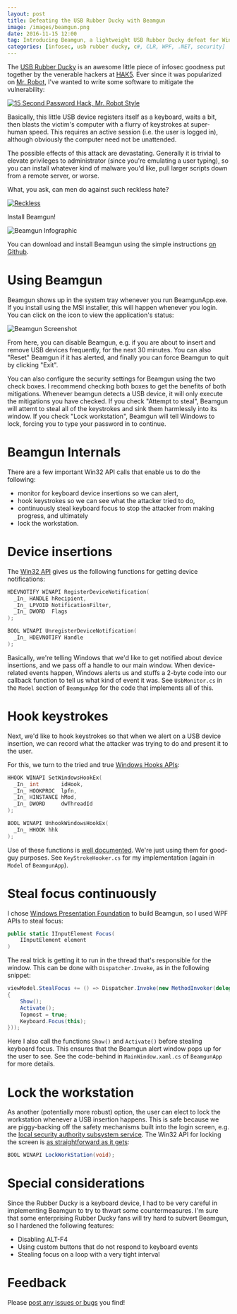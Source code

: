 ```yaml
---
layout: post
title: Defeating the USB Rubber Ducky with Beamgun
image: /images/beamgun.png
date: 2016-11-15 12:00
tag: Introducing Beamgun, a lightweight USB Rubber Ducky defeat for Windows
categories: [infosec, usb rubber ducky, c#, CLR, WPF, .NET, security]
---
```

[1]: https://github.com/JLospinoso/beamgun
[2]: https://github.com/JLospinoso/beamgun/issues
[3]: http://usbrubberducky.com/#!index.md
[4]: https://hak5.org
[5]: http://www.usanetwork.com/mrrobot
[6]: https://msdn.microsoft.com/en-us/library/windows/desktop/aa363431(v=vs.85).aspx
[7]: https://msdn.microsoft.com/en-us/library/windows/desktop/ms644990(v=vs.85).aspx
[8]: http://resources.infosecinstitute.com/keyloggers-how-they-work-and-more/
[9]: https://msdn.microsoft.com/en-us/library/mt149843(v=vs.110).aspx
[10]: https://en.wikipedia.org/wiki/Local_Security_Authority_Subsystem_Service
[11]: https://msdn.microsoft.com/en-us/library/windows/desktop/aa376875(v=vs.85).aspx

The [USB Rubber Ducky][3] is an awesome little piece of infosec goodness put together by the venerable hackers at
[HAK5][4]. Ever since it was popularized on [Mr. Robot][5], I've wanted to write some software to mitigate the
vulnerability:

[![15 Second Password Hack, Mr. Robot Style](http://img.youtube.com/vi/4kX90HzA0FM/0.jpg)](https://www.youtube.com/watch?v=4kX90HzA0FM "15 Second Password Hack, Mr. Robot Style")

Basically, this little USB device registers itself as a keyboard, waits a bit, then
blasts the victim's computer with a flurry of keystrokes at super-human speed. This requires an
active session (i.e. the user is logged in), although obviously the computer need not be unattended.

The possible effects of this attack are devastating. Generally it is trivial to elevate privileges to
administrator (since you're emulating a user typing), so you can install whatever kind of malware
you'd like, pull larger scripts down from a remote server, or worse.

What, you ask, can men do against such reckless hate?

[![Reckless](http://img.youtube.com/vi/t6qQSll7InQ/0.jpg)](https://www.youtube.com/watch?v=t6qQSll7InQ "Reckless")

Install Beamgun!

![Beamgun Infographic](/images/beamgun-readme.PNG)

You can download and install Beamgun using the simple instructions [on Github][1].


Using Beamgun
===

Beamgun shows up in the system tray whenever you run BeamgunApp.exe. If you install using the MSI installer, this will happen whenever you login. You can click on the icon to view the application's status:

![Beamgun Screenshot](/images/beamgun-armed.PNG)

From here, you can disable Beamgun, e.g. if you are about to insert and remove USB devices frequently, for the next 30 minutes. You can also "Reset" Beamgun if it has alerted, and finally you can force Beamgun to quit by clicking "Exit".

You can also configure the security settings for Beamgun using the two check boxes.
I recommend checking both boxes to get the benefits of both mitigations. Whenever
beamgun detects a USB device, it will only execute the mitigations you have checked.
If you check "Attempt to steal", Beamgun will attemt to steal all of the keystrokes and sink them harmlessly into its window.
If you check "Lock workstation", Beamgun will tell Windows to lock, forcing
you to type your password in to continue.

Beamgun Internals
==

There are a few important Win32 API calls that enable us to do the following:

* monitor for keyboard device insertions so we can alert,
* hook keystrokes so we can see what the attacker tried to do,
* continuously steal keyboard focus to stop the attacker from making progress, and ultimately
* lock the workstation.

Device insertions
===

The [Win32 API][6] gives us the following functions for getting device notifications:

```c
HDEVNOTIFY WINAPI RegisterDeviceNotification(
  _In_ HANDLE hRecipient,
  _In_ LPVOID NotificationFilter,
  _In_ DWORD  Flags
);

BOOL WINAPI UnregisterDeviceNotification(
  _In_ HDEVNOTIFY Handle
);
```

Basically, we're telling Windows that we'd like to get notified about device insertions, and we pass off a handle to our main window. When device-related events happen, Windows alerts us and stuffs a 2-byte code into our callback function to tell us what kind of event it was. See `UsbMonitor.cs` in the `Model` section of `BeamgunApp` for the code that implements all of this.

Hook keystrokes
===

Next, we'd like to hook keystrokes so that when we alert on a USB device insertion, we can record what the attacker was trying to do and present it to the user.

For this, we turn to the tried and true [Windows Hooks APIs][7]:

```c
HHOOK WINAPI SetWindowsHookEx(
  _In_ int       idHook,
  _In_ HOOKPROC  lpfn,
  _In_ HINSTANCE hMod,
  _In_ DWORD     dwThreadId
);

BOOL WINAPI UnhookWindowsHookEx(
  _In_ HHOOK hhk
);
```

Use of these functions is [well documented][8]. We're just using them for good-guy purposes. See `KeyStrokeHooker.cs` for my implementation (again in `Model` of `BeamgunApp`).

Steal focus continuously
===

I chose [Windows Presentation Foundation][9] to build Beamgun, so I used WPF APIs to steal focus:

```cs
public static IInputElement Focus(
	IInputElement element
)
```

The real trick is getting it to run in the thread that's responsible for the window. This can be done with `Dispatcher.Invoke`, as in the following snippet:

```cs
viewModel.StealFocus += () => Dispatcher.Invoke(new MethodInvoker(delegate
{
    Show();
    Activate();
    Topmost = true;
    Keyboard.Focus(this);
}));
```

Here I also call the functions `Show()` and `Activate()` before stealing keyboard focus. This ensures that the Beamgun alert window pops up for the user to see.
See the code-behind in `MainWindow.xaml.cs` of `BeamgunApp` for more details.

Lock the workstation
===
As another (potentially more robust) option, the user can elect to lock the workstation whenever a USB insertion happens. This is safe because we are piggy-backing off the safety mechanisms built into the login screen, e.g. the [local security authority subsystem service][10]. The Win32 API for locking the screen is [as straightforward as it gets][11]:

```cs
BOOL WINAPI LockWorkStation(void);
```

Special considerations
===

Since the Rubber Ducky is a keyboard device, I had to be very careful in implementing Beamgun to try to thwart some countermeasures. I'm sure that some enterprising Rubber Ducky fans will try hard to subvert Beamgun, so I hardened the following features:

* Disabling ALT-F4
* Using custom buttons that do not respond to keyboard events
* Stealing focus on a loop with a very tight interval

Feedback
==
Please [post any issues or bugs][2] you find!
